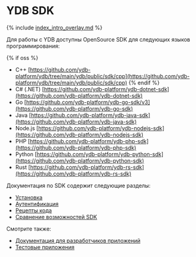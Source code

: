 # YDB SDK

{% include [index_intro_overlay.md](index_intro_overlay.md) %}

Для работы с YDB доступны OpenSource SDK для следующих языков программирования:

{% if oss %}
- C++ [https://github.com/ydb-platform/ydb/tree/main/ydb/public/sdk/cpp](https://github.com/ydb-platform/ydb/tree/main/ydb/public/sdk/cpp)
{% endif %}
- С# (.NET) [https://github.com/ydb-platform/ydb-dotnet-sdk](https://github.com/ydb-platform/ydb-dotnet-sdk)
- Go [https://github.com/ydb-platform/ydb-go-sdk/v3](https://github.com/ydb-platform/ydb-go-sdk)
- Java [https://github.com/ydb-platform/ydb-java-sdk](https://github.com/ydb-platform/ydb-java-sdk)
- Node.js [https://github.com/ydb-platform/ydb-nodejs-sdk](https://github.com/ydb-platform/ydb-nodejs-sdk)
- PHP [https://github.com/ydb-platform/ydb-php-sdk](https://github.com/ydb-platform/ydb-php-sdk)
- Python [https://github.com/ydb-platform/ydb-python-sdk](https://github.com/ydb-platform/ydb-python-sdk)
- Rust [https://github.com/ydb-platform/ydb-rs-sdk](https://github.com/ydb-platform/ydb-rs-sdk)

Документация по SDK содержит следующие разделы:

- [Установка](../install.md)
- [Аутентификация](../auth.md)
- [Рецепты кода](../recipes/index.md)
- [Сравнение возможностей SDK](../feature-parity.md)

Смотрите также:

- [Документация для разработчиков приложений](../../../dev/index.md)
- [Тестовые приложения](../../../dev/example-app/index.md)